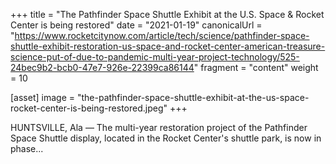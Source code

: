 +++
title = "The Pathfinder Space Shuttle Exhibit at the U.S. Space & Rocket Center is being restored"
date = "2021-01-19"
canonicalUrl = "https://www.rocketcitynow.com/article/tech/science/pathfinder-space-shuttle-exhibit-restoration-us-space-and-rocket-center-american-treasure-science-put-of-due-to-pandemic-multi-year-project-technology/525-24bec9b2-bcb0-47e7-926e-22399ca86144"
fragment = "content"
weight = 10

[asset]
    image = "the-pathfinder-space-shuttle-exhibit-at-the-us-space-rocket-center-is-being-restored.jpeg"
+++

HUNTSVILLE, Ala — The multi-year restoration project of the Pathfinder 
Space Shuttle display, located in the Rocket Center's shuttle park, is now 
in phase...

